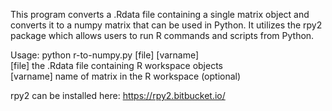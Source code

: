 This program converts a .Rdata file containing a single matrix object and converts it to a
numpy matrix that can be used in Python. It utilizes the rpy2 package which allows
users to run R commands and scripts from Python.

Usage: python r-to-numpy.py [file] [varname]  
  [file]    the .Rdata file containing R workspace objects  
  [varname] name of matrix in the R workspace (optional)   
  
rpy2 can be installed here: https://rpy2.bitbucket.io/
